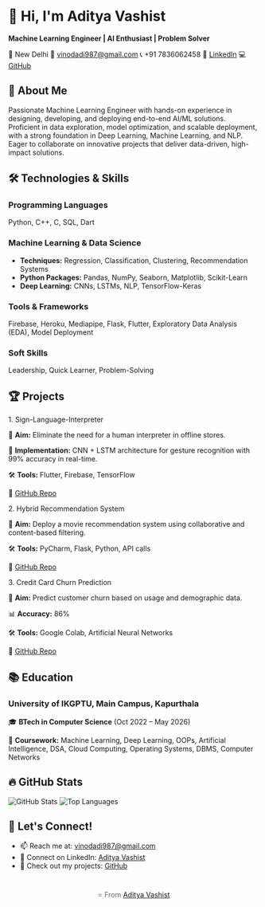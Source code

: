 <h1>👋 Hi, I'm Aditya Vashist</h1>
<p><strong>Machine Learning Engineer | AI Enthusiast | Problem Solver</strong></p>
        <span class="contact-item">📍 New Delhi</span>
            <span class="contact-item">📧 <a href="mailto:vinodadi987@gmail.com">vinodadi987@gmail.com</a></span>
            <span class="contact-item">📞 +91 7836062458</span>
            <span class="contact-item">🔗 <a href="https://linkedin.com/in/aditya-vashist-819b7a244/">LinkedIn</a></span>
            <span class="contact-item">💻 <a href="https://github.com/Aditya8215">GitHub</a></span>
        </div>
    </div>

<h2>🚀 About Me</h2>
    <p>Passionate Machine Learning Engineer with hands-on experience in designing, developing, and deploying end-to-end AI/ML solutions. Proficient in data exploration, model optimization, and scalable deployment, with a strong foundation in Deep Learning, Machine Learning, and NLP. Eager to collaborate on innovative projects that deliver data-driven, high-impact solutions.</p>

<h2>🛠️ Technologies & Skills</h2>
    <h3>Programming Languages</h3>
    <p>Python, C++, C, SQL, Dart</p>
    
<h3>Machine Learning & Data Science</h3>
    <ul>
        <li><strong>Techniques:</strong> Regression, Classification, Clustering, Recommendation Systems</li>
        <li><strong>Python Packages:</strong> Pandas, NumPy, Seaborn, Matplotlib, Scikit-Learn</li>
        <li><strong>Deep Learning:</strong> CNNs, LSTMs, NLP, TensorFlow-Keras</li>
    </ul>
    
<h3>Tools & Frameworks</h3>
    <p>Firebase, Heroku, Mediapipe, Flask, Flutter, Exploratory Data Analysis (EDA), Model Deployment</p>
    
<h3>Soft Skills</h3>
    <p>Leadership, Quick Learner, Problem-Solving</p>

 <h2>🏆 Projects</h2>
    
<div class="project">
        <div class="project-title">1. Sign-Language-Interpreter</div>
        <p>📌 <strong>Aim:</strong> Eliminate the need for a human interpreter in offline stores.</p>
        <p>🔧 <strong>Implementation:</strong> CNN + LSTM architecture for gesture recognition with 99% accuracy in real-time.</p>
        <p class="project-tools">🛠️ <strong>Tools:</strong> Flutter, Firebase, TensorFlow</p>
        <p>🔗 <a href="https://github.com/Aditya8215/Voice-Box.git">GitHub Repo</a></p>
    </div>
    
 <div class="project">
        <div class="project-title">2. Hybrid Recommendation System</div>
        <p>📌 <strong>Aim:</strong> Deploy a movie recommendation system using collaborative and content-based filtering.</p>
        <p class="project-tools">🛠️ <strong>Tools:</strong> PyCharm, Flask, Python, API calls</p>
        <p>🔗 <a href="https://github.com/Aditya8215/Movie_Recommendation.git">GitHub Repo</a></p>
    </div>
    
<div class="project">
        <div class="project-title">3. Credit Card Churn Prediction</div>
        <p>📌 <strong>Aim:</strong> Predict customer churn based on usage and demographic data.</p>
        <p>📊 <strong>Accuracy:</strong> 86%</p>
        <p class="project-tools">🛠️ <strong>Tools:</strong> Google Colab, Artificial Neural Networks</p>
        <p>🔗 <a href="https://github.com/Aditya8215/Deep-Learning-Practice.git">GitHub Repo</a></p>
    </div>

<h2>📚 Education</h2>
    <h3>University of IKGPTU, Main Campus, Kapurthala</h3>
<p>🎓 <strong>BTech in Computer Science</strong> (Oct 2022 – May 2026)</p>
    <p>📖 <strong>Coursework:</strong> Machine Learning, Deep Learning, OOPs, Artificial Intelligence, DSA, Cloud Computing, Operating Systems, DBMS, Computer Networks</p>

 <h2>🔥 GitHub Stats</h2>
    <div class="stats">
        <img src="https://github-readme-stats.vercel.app/api?username=Aditya8215&show_icons=true&theme=radical" alt="GitHub Stats">
        <img src="https://github-readme-stats.vercel.app/api/top-langs/?username=Aditya8215&layout=compact&theme=radical" alt="Top Languages">
    </div>

<h2>🤝 Let's Connect!</h2>
    <ul>
        <li>📫 Reach me at: <a href="mailto:vinodadi987@gmail.com">vinodadi987@gmail.com</a></li>
        <li>💼 Connect on LinkedIn: <a href="https://linkedin.com/in/aditya-vashist-819b7a244/">Aditya Vashist</a></li>
        <li>🌟 Check out my projects: <a href="https://github.com/Aditya8215">GitHub</a></li>
    </ul>

<footer style="text-align: center; margin-top: 40px; color: #666;">
        ⭐️ From <a href="https://github.com/Aditya8215">Aditya Vashist</a>
    </footer>
